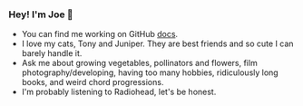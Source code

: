 ### Hey! I'm Joe 👋

- You can find me working on GitHub [docs](https://docs.github.com/).
- I love my cats, Tony and Juniper. They are best friends and so cute I can barely handle it. 
- Ask me about growing vegetables, pollinators and flowers, film photography/developing, having too many hobbies, ridiculously long books, and weird chord progressions. 
- I'm probably listening to Radiohead, let's be honest. 
